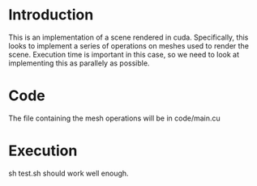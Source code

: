 # Introduction

This is an implementation of a scene rendered in cuda. Specifically, this looks to implement a series of operations on meshes used to render the scene. 
Execution time is important in this case, so we need to look at implementing this as parallely as possible. 

# Code

The file containing the mesh operations will be in code/main.cu

# Execution

sh test.sh should work well enough. 
